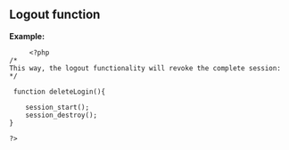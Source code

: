 
Logout function
-------

**Example:**



    	 <?php
	/*
	This way, the logout functionality will revoke the complete session:
	*/ 

	 function deleteLogin(){

		session_start();
		session_destroy();
	}

	?>


	
